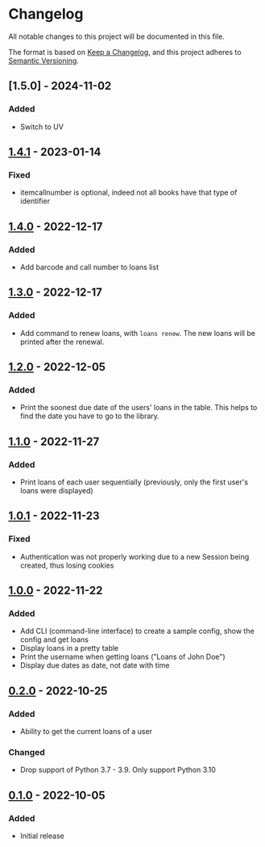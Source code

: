 # Changelog
All notable changes to this project will be documented in this file.

The format is based on [Keep a Changelog](https://keepachangelog.com/en/1.0.0/), and this project adheres to [Semantic Versioning](https://semver.org/spec/v2.0.0.html).

## [1.5.0] - 2024-11-02
### Added
- Switch to UV

## [1.4.1] - 2023-01-14
### Fixed
- itemcallnumber is optional, indeed not all books have that type of identifier

## [1.4.0] - 2022-12-17
### Added
- Add barcode and call number to loans list

## [1.3.0] - 2022-12-17
### Added
- Add command to renew loans, with `loans renew`. The new loans will be printed after the renewal.

## [1.2.0] - 2022-12-05
### Added
- Print the soonest due date of the users' loans in the table. This helps to find the date you have to go to the library.

## [1.1.0] - 2022-11-27
### Added
- Print loans of each user sequentially (previously, only the first user's loans were displayed)

## [1.0.1] - 2022-11-23
### Fixed
- Authentication was not properly working due to a new Session being created, thus losing cookies

## [1.0.0] - 2022-11-22
### Added
- Add CLI (command-line interface) to create a sample config, show the config and get loans
- Display loans in a pretty table
- Print the username when getting loans ("Loans of John Doe")
- Display due dates as date, not date with time

## [0.2.0] - 2022-10-25
### Added
- Ability to get the current loans of a user

### Changed
- Drop support of Python 3.7 - 3.9. Only support Python 3.10

## [0.1.0] - 2022-10-05
### Added
- Initial release

[Unreleased]: https://github.com/tomsquest/mediathequeroubaix.py/compare/1.4.1...master
[1.4.1]: https://github.com/tomsquest/mediathequeroubaix.py/compare/1.4.0...1.4.1
[1.4.0]: https://github.com/tomsquest/mediathequeroubaix.py/compare/1.3.0...1.4.0
[1.3.0]: https://github.com/tomsquest/mediathequeroubaix.py/compare/1.2.0...1.3.0
[1.2.0]: https://github.com/tomsquest/mediathequeroubaix.py/compare/1.1.0...1.2.0
[1.1.0]: https://github.com/tomsquest/mediathequeroubaix.py/compare/1.0.1...1.1.0
[1.0.1]: https://github.com/tomsquest/mediathequeroubaix.py/compare/1.0.0...1.0.1
[1.0.0]: https://github.com/tomsquest/mediathequeroubaix.py/compare/0.2.0...1.0.0
[0.2.0]: https://github.com/tomsquest/mediathequeroubaix.py/compare/0.1.0...0.2.0
[0.1.0]: https://github.com/tomsquest/mediathequeroubaix.py/tree/0.1.0
